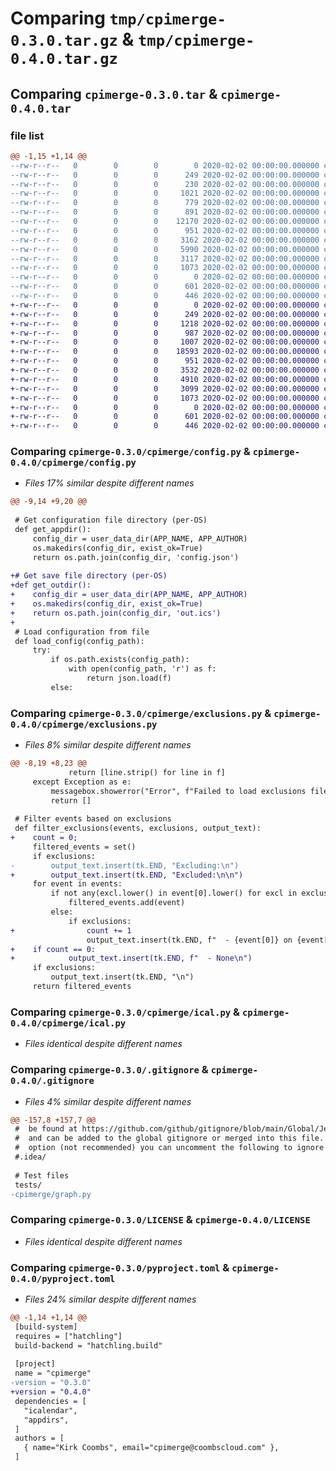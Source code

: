 # Comparing `tmp/cpimerge-0.3.0.tar.gz` & `tmp/cpimerge-0.4.0.tar.gz`

## Comparing `cpimerge-0.3.0.tar` & `cpimerge-0.4.0.tar`

### file list

```diff
@@ -1,15 +1,14 @@
--rw-r--r--   0        0        0        0 2020-02-02 00:00:00.000000 cpimerge-0.3.0/cpimerge/__init__.py
--rw-r--r--   0        0        0      249 2020-02-02 00:00:00.000000 cpimerge-0.3.0/cpimerge/__main__.py
--rw-r--r--   0        0        0      230 2020-02-02 00:00:00.000000 cpimerge-0.3.0/cpimerge/backup.py
--rw-r--r--   0        0        0     1021 2020-02-02 00:00:00.000000 cpimerge-0.3.0/cpimerge/config.py
--rw-r--r--   0        0        0      779 2020-02-02 00:00:00.000000 cpimerge-0.3.0/cpimerge/descriptions.py
--rw-r--r--   0        0        0      891 2020-02-02 00:00:00.000000 cpimerge-0.3.0/cpimerge/exclusions.py
--rw-r--r--   0        0        0    12170 2020-02-02 00:00:00.000000 cpimerge-0.3.0/cpimerge/gui.py
--rw-r--r--   0        0        0      951 2020-02-02 00:00:00.000000 cpimerge-0.3.0/cpimerge/ical.py
--rw-r--r--   0        0        0     3162 2020-02-02 00:00:00.000000 cpimerge-0.3.0/cpimerge/load.py
--rw-r--r--   0        0        0     5990 2020-02-02 00:00:00.000000 cpimerge-0.3.0/cpimerge/merge.py
--rw-r--r--   0        0        0     3117 2020-02-02 00:00:00.000000 cpimerge-0.3.0/.gitignore
--rw-r--r--   0        0        0     1073 2020-02-02 00:00:00.000000 cpimerge-0.3.0/LICENSE
--rw-r--r--   0        0        0        0 2020-02-02 00:00:00.000000 cpimerge-0.3.0/README.md
--rw-r--r--   0        0        0      601 2020-02-02 00:00:00.000000 cpimerge-0.3.0/pyproject.toml
--rw-r--r--   0        0        0      446 2020-02-02 00:00:00.000000 cpimerge-0.3.0/PKG-INFO
+-rw-r--r--   0        0        0        0 2020-02-02 00:00:00.000000 cpimerge-0.4.0/cpimerge/__init__.py
+-rw-r--r--   0        0        0      249 2020-02-02 00:00:00.000000 cpimerge-0.4.0/cpimerge/__main__.py
+-rw-r--r--   0        0        0     1218 2020-02-02 00:00:00.000000 cpimerge-0.4.0/cpimerge/config.py
+-rw-r--r--   0        0        0      987 2020-02-02 00:00:00.000000 cpimerge-0.4.0/cpimerge/descriptions.py
+-rw-r--r--   0        0        0     1007 2020-02-02 00:00:00.000000 cpimerge-0.4.0/cpimerge/exclusions.py
+-rw-r--r--   0        0        0    18593 2020-02-02 00:00:00.000000 cpimerge-0.4.0/cpimerge/gui.py
+-rw-r--r--   0        0        0      951 2020-02-02 00:00:00.000000 cpimerge-0.4.0/cpimerge/ical.py
+-rw-r--r--   0        0        0     3532 2020-02-02 00:00:00.000000 cpimerge-0.4.0/cpimerge/load.py
+-rw-r--r--   0        0        0     4910 2020-02-02 00:00:00.000000 cpimerge-0.4.0/cpimerge/merge.py
+-rw-r--r--   0        0        0     3099 2020-02-02 00:00:00.000000 cpimerge-0.4.0/.gitignore
+-rw-r--r--   0        0        0     1073 2020-02-02 00:00:00.000000 cpimerge-0.4.0/LICENSE
+-rw-r--r--   0        0        0        0 2020-02-02 00:00:00.000000 cpimerge-0.4.0/README.md
+-rw-r--r--   0        0        0      601 2020-02-02 00:00:00.000000 cpimerge-0.4.0/pyproject.toml
+-rw-r--r--   0        0        0      446 2020-02-02 00:00:00.000000 cpimerge-0.4.0/PKG-INFO
```

### Comparing `cpimerge-0.3.0/cpimerge/config.py` & `cpimerge-0.4.0/cpimerge/config.py`

 * *Files 17% similar despite different names*

```diff
@@ -9,14 +9,20 @@
 
 # Get configuration file directory (per-OS)
 def get_appdir():
     config_dir = user_data_dir(APP_NAME, APP_AUTHOR)
     os.makedirs(config_dir, exist_ok=True)
     return os.path.join(config_dir, 'config.json')
 
+# Get save file directory (per-OS)
+def get_outdir():
+    config_dir = user_data_dir(APP_NAME, APP_AUTHOR)
+    os.makedirs(config_dir, exist_ok=True)
+    return os.path.join(config_dir, 'out.ics')
+
 # Load configuration from file
 def load_config(config_path):
     try:
         if os.path.exists(config_path):
             with open(config_path, 'r') as f:
                 return json.load(f)
         else:
```

### Comparing `cpimerge-0.3.0/cpimerge/exclusions.py` & `cpimerge-0.4.0/cpimerge/exclusions.py`

 * *Files 8% similar despite different names*

```diff
@@ -8,19 +8,23 @@
             return [line.strip() for line in f]
     except Exception as e:
         messagebox.showerror("Error", f"Failed to load exclusions file: {file_path}\n{e}")
         return []
 
 # Filter events based on exclusions
 def filter_exclusions(events, exclusions, output_text):
+    count = 0;
     filtered_events = set()
     if exclusions:
-        output_text.insert(tk.END, "Excluding:\n")
+        output_text.insert(tk.END, "Excluded:\n\n")
     for event in events:
         if not any(excl.lower() in event[0].lower() for excl in exclusions):
             filtered_events.add(event)
         else:
             if exclusions:
+                count += 1
                 output_text.insert(tk.END, f"  - {event[0]} on {event[1].date()}\n")
+    if count == 0:
+            output_text.insert(tk.END, f"  - None\n")
     if exclusions:
         output_text.insert(tk.END, "\n")
     return filtered_events
```

### Comparing `cpimerge-0.3.0/cpimerge/ical.py` & `cpimerge-0.4.0/cpimerge/ical.py`

 * *Files identical despite different names*

### Comparing `cpimerge-0.3.0/.gitignore` & `cpimerge-0.4.0/.gitignore`

 * *Files 4% similar despite different names*

```diff
@@ -157,8 +157,7 @@
 #  be found at https://github.com/github/gitignore/blob/main/Global/JetBrains.gitignore
 #  and can be added to the global gitignore or merged into this file.  For a more nuclear
 #  option (not recommended) you can uncomment the following to ignore the entire idea folder.
 #.idea/
 
 # Test files
 tests/
-cpimerge/graph.py
```

### Comparing `cpimerge-0.3.0/LICENSE` & `cpimerge-0.4.0/LICENSE`

 * *Files identical despite different names*

### Comparing `cpimerge-0.3.0/pyproject.toml` & `cpimerge-0.4.0/pyproject.toml`

 * *Files 24% similar despite different names*

```diff
@@ -1,14 +1,14 @@
 [build-system]
 requires = ["hatchling"]
 build-backend = "hatchling.build"
 
 [project]
 name = "cpimerge"
-version = "0.3.0"
+version = "0.4.0"
 dependencies = [
   "icalendar",
   "appdirs",
 ]
 authors = [
   { name="Kirk Coombs", email="cpimerge@coombscloud.com" },
 ]
```


